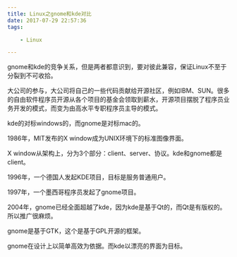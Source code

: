 ```yaml
---
title: Linux之gnome和kde对比
date: 2017-07-29 22:57:36
tags:

	- Linux

---
```


gnome和kde的竞争关系，但是两者都意识到，要对彼此兼容，保证Linux不至于分裂到不可收拾。

大公司的参与，大公司将自己的一些代码贡献给开源社区，例如IBM、SUN。很多的自由软件程序员开源从各个项目的基金会领取到薪水，开源项目摆脱了程序员业务开发的模式，而变为由高水平专职程序员主导的模式。

kde的对标windows的，而gnome是对标mac的。

1986年，MIT发布的X window成为UNIX环境下的标准图像界面。

X window从架构上，分为3个部分：client、server、协议。kde和gnome都是client。

1996年，一个德国人发起KDE项目，目标是服务普通用户。

1997年，一个墨西哥程序员发起了gnome项目。

2004年，gnome已经全面超越了kde，因为kde是基于Qt的，而Qt是有版权的。所以推广很麻烦。

gnome是基于GTK，这个是基于GPL开源的框架。

gnome在设计上以简单高效为依据。而kde以漂亮的界面为目标。

